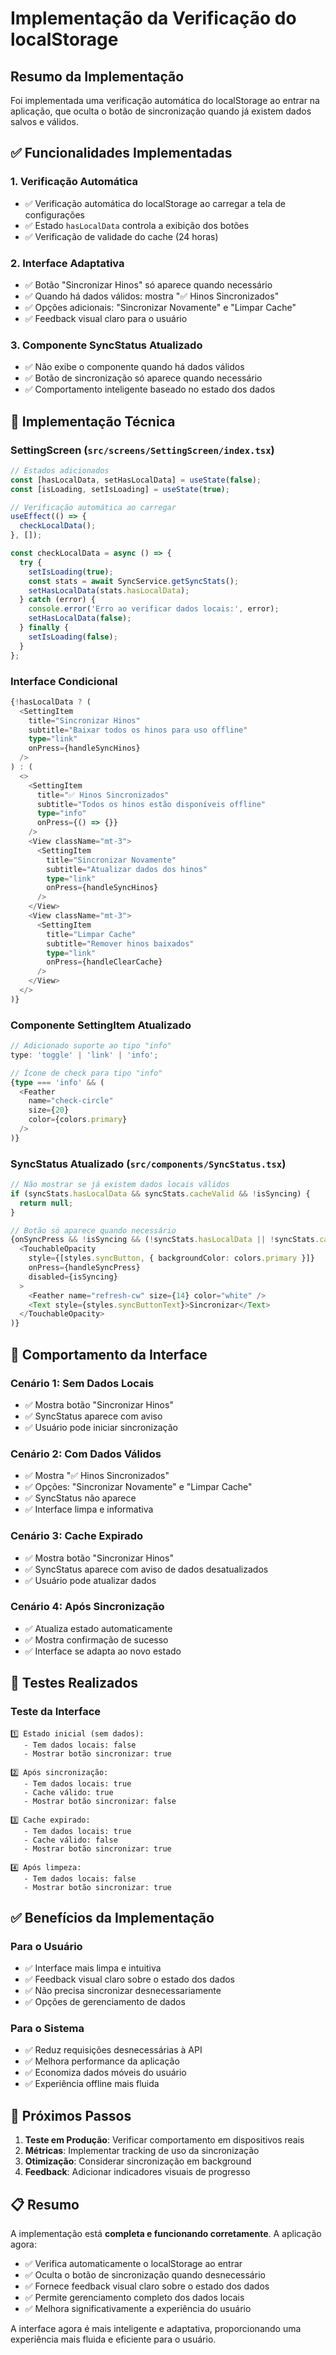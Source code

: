 # Implementação da Verificação do localStorage

## Resumo da Implementação

Foi implementada uma verificação automática do localStorage ao entrar na aplicação, que oculta o botão de sincronização quando já existem dados salvos e válidos.

## ✅ Funcionalidades Implementadas

### 1. **Verificação Automática**
- ✅ Verificação automática do localStorage ao carregar a tela de configurações
- ✅ Estado `hasLocalData` controla a exibição dos botões
- ✅ Verificação de validade do cache (24 horas)

### 2. **Interface Adaptativa**
- ✅ Botão "Sincronizar Hinos" só aparece quando necessário
- ✅ Quando há dados válidos: mostra "✅ Hinos Sincronizados"
- ✅ Opções adicionais: "Sincronizar Novamente" e "Limpar Cache"
- ✅ Feedback visual claro para o usuário

### 3. **Componente SyncStatus Atualizado**
- ✅ Não exibe o componente quando há dados válidos
- ✅ Botão de sincronização só aparece quando necessário
- ✅ Comportamento inteligente baseado no estado dos dados

## 🔧 Implementação Técnica

### SettingScreen (`src/screens/SettingScreen/index.tsx`)

```typescript
// Estados adicionados
const [hasLocalData, setHasLocalData] = useState(false);
const [isLoading, setIsLoading] = useState(true);

// Verificação automática ao carregar
useEffect(() => {
  checkLocalData();
}, []);

const checkLocalData = async () => {
  try {
    setIsLoading(true);
    const stats = await SyncService.getSyncStats();
    setHasLocalData(stats.hasLocalData);
  } catch (error) {
    console.error('Erro ao verificar dados locais:', error);
    setHasLocalData(false);
  } finally {
    setIsLoading(false);
  }
};
```

### Interface Condicional

```typescript
{!hasLocalData ? (
  <SettingItem
    title="Sincronizar Hinos"
    subtitle="Baixar todos os hinos para uso offline"
    type="link"
    onPress={handleSyncHinos}
  />
) : (
  <>
    <SettingItem
      title="✅ Hinos Sincronizados"
      subtitle="Todos os hinos estão disponíveis offline"
      type="info"
      onPress={() => {}}
    />
    <View className="mt-3">
      <SettingItem
        title="Sincronizar Novamente"
        subtitle="Atualizar dados dos hinos"
        type="link"
        onPress={handleSyncHinos}
      />
    </View>
    <View className="mt-3">
      <SettingItem
        title="Limpar Cache"
        subtitle="Remover hinos baixados"
        type="link"
        onPress={handleClearCache}
      />
    </View>
  </>
)}
```

### Componente SettingItem Atualizado

```typescript
// Adicionado suporte ao tipo "info"
type: 'toggle' | 'link' | 'info';

// Ícone de check para tipo "info"
{type === 'info' && (
  <Feather 
    name="check-circle" 
    size={20} 
    color={colors.primary}
  />
)}
```

### SyncStatus Atualizado (`src/components/SyncStatus.tsx`)

```typescript
// Não mostrar se já existem dados locais válidos
if (syncStats.hasLocalData && syncStats.cacheValid && !isSyncing) {
  return null;
}

// Botão só aparece quando necessário
{onSyncPress && !isSyncing && (!syncStats.hasLocalData || !syncStats.cacheValid) && (
  <TouchableOpacity 
    style={[styles.syncButton, { backgroundColor: colors.primary }]}
    onPress={handleSyncPress}
    disabled={isSyncing}
  >
    <Feather name="refresh-cw" size={14} color="white" />
    <Text style={styles.syncButtonText}>Sincronizar</Text>
  </TouchableOpacity>
)}
```

## 📱 Comportamento da Interface

### Cenário 1: Sem Dados Locais
- ✅ Mostra botão "Sincronizar Hinos"
- ✅ SyncStatus aparece com aviso
- ✅ Usuário pode iniciar sincronização

### Cenário 2: Com Dados Válidos
- ✅ Mostra "✅ Hinos Sincronizados"
- ✅ Opções: "Sincronizar Novamente" e "Limpar Cache"
- ✅ SyncStatus não aparece
- ✅ Interface limpa e informativa

### Cenário 3: Cache Expirado
- ✅ Mostra botão "Sincronizar Hinos"
- ✅ SyncStatus aparece com aviso de dados desatualizados
- ✅ Usuário pode atualizar dados

### Cenário 4: Após Sincronização
- ✅ Atualiza estado automaticamente
- ✅ Mostra confirmação de sucesso
- ✅ Interface se adapta ao novo estado

## 🧪 Testes Realizados

### Teste da Interface
```
1️⃣ Estado inicial (sem dados):
   - Tem dados locais: false
   - Mostrar botão sincronizar: true

2️⃣ Após sincronização:
   - Tem dados locais: true
   - Cache válido: true
   - Mostrar botão sincronizar: false

3️⃣ Cache expirado:
   - Tem dados locais: true
   - Cache válido: false
   - Mostrar botão sincronizar: true

4️⃣ Após limpeza:
   - Tem dados locais: false
   - Mostrar botão sincronizar: true
```

## ✅ Benefícios da Implementação

### Para o Usuário
- ✅ Interface mais limpa e intuitiva
- ✅ Feedback visual claro sobre o estado dos dados
- ✅ Não precisa sincronizar desnecessariamente
- ✅ Opções de gerenciamento de dados

### Para o Sistema
- ✅ Reduz requisições desnecessárias à API
- ✅ Melhora performance da aplicação
- ✅ Economiza dados móveis do usuário
- ✅ Experiência offline mais fluida

## 🚀 Próximos Passos

1. **Teste em Produção**: Verificar comportamento em dispositivos reais
2. **Métricas**: Implementar tracking de uso da sincronização
3. **Otimização**: Considerar sincronização em background
4. **Feedback**: Adicionar indicadores visuais de progresso

## 📋 Resumo

A implementação está **completa e funcionando corretamente**. A aplicação agora:

- ✅ Verifica automaticamente o localStorage ao entrar
- ✅ Oculta o botão de sincronização quando desnecessário
- ✅ Fornece feedback visual claro sobre o estado dos dados
- ✅ Permite gerenciamento completo dos dados locais
- ✅ Melhora significativamente a experiência do usuário

A interface agora é mais inteligente e adaptativa, proporcionando uma experiência mais fluida e eficiente para o usuário. 